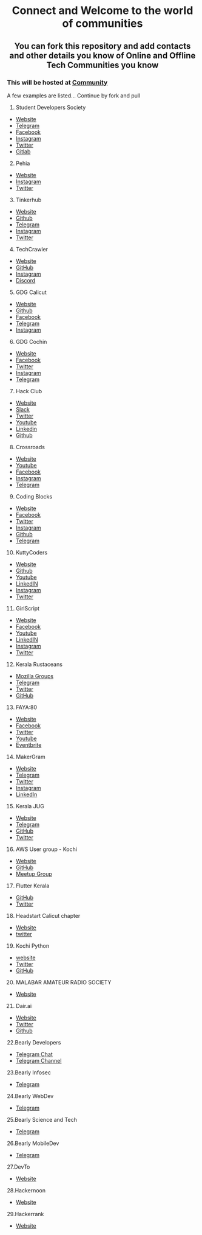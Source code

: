 # <center> Connect and Welcome to the world of communities </center>

## <center> You can fork this repository and add contacts and other details you know of Online and Offline Tech Communities you know </center>

### This will be hosted at [Community](https://community.aks.one)

A few examples are listed... Continue by fork and pull

1. Student Developers Society
- [Website](https://studevsoc.com)
- [Telegram](https://t.me/studevsoc)
- [Facebook](https://facebook.com/StuDevSoc)
- [Instagram](https://instagram.com/studevsoc)
- [Twitter](https://twitter.com/thisissds)
- [Gitlab](https://gitlab.com/studevsoc)

2. Pehia
- [Website](https://pehia.org)
- [Instagram](https://instagram.com/pehiaorg)
- [Twitter](https://twitter.com/pehiaorg)

3. Tinkerhub
- [Website](https://tinkerhub.org)
- [Github](https://github.com/tinkerhub-org)
- [Telegram](https://t.me/tinkerhub)
- [Instagram](https://instagram.com/tinkerhub)
- [Twitter](https://twitter.com/tinkerhub)

4. TechCrawler
- [Website](https://techcrawler.in)
- [GitHub](https://github.com/techcrawler-community)
- [Instagram](https://instagram.com/thetechcrawler)
- [Discord](https://discord.gg/n7TmN6t)

5. GDG Calicut
- [Website](https://gdgkozhikode.org/)
- [Github](https://github.com/GDGKozhikode)
- [Facebook](https://www.facebook.com/GDGKozhikode/)
- [Telegram](https://t.me/gdgkozhikode)
- [Instagram](https://instagram.com/gdgkozhikode)

6. GDG Cochin
- [Website](https://gdgcochin.org/)
- [Facebook](https://www.facebook.com/GDGCochin/)
- [Twitter](https://twitter.com/gdgcochin)
- [Instagram](https://www.instagram.com/gdgcochin)
- [Telegram](https://t.me/GDGCochine)

7. Hack Club
- [Website](https://hackclub.com/)
- [Slack](https://hackclub.com/slack/)
- [Twitter](https://twitter.com/hackclub)
- [Youtube](https://www.youtube.com/channel/UCQzO0jpcRkP-9eWKMpJyB0w)
- [Linkedin](https://www.linkedin.com/company/hack-club)
- [Github](https://github.com/hackclub)

8. Crossroads
- [Website](https://crossroads.world/)
- [Youtube](https://www.youtube.com/channel/UCoGHeFY7jE2OB_TJS_87MOA)
- [Facebook](https://www.facebook.com/crossroadstalks)
- [Instagram](https://www.instagram.com/crossroads.official/)
- [Telegram](https://t.me/crtalks)

9. Coding Blocks
- [Website](https://codingblocks.com/)
- [Facebook](https://www.facebook.com/codingblocksindia)
- [Twitter](https://twitter.com/codingblocksIN)
- [Instagram](https://www.instagram.com/codingblocks/)
- [Github](https://github.com/coding-blocks)
- [Telegram](https://t.me/codingblocksplu)

10. KuttyCoders
- [Website](https://kuttycoders.in/)
- [Github](https://github.com/kuttycoders)
- [Youtube](https://www.youtube.com/channel/UCWKggpntkBS53IKGXxK8nIw)
- [LinkedIN](https://www.linkedin.com/company/kuttycoders/)
- [Instagram](https://www.instagram.com/kuttycoders/)
- [Twitter](https://twitter.com/kuttycoders)

11. GirlScript
- [Website](https://www.girlscript.tech/)
- [Facebook](https://www.facebook.com/Girlscript/)
- [Youtube](https://www.youtube.com/channel/UCBOlJtDcWNh0aUkS2CfI8Aw)
- [LinkedIN](https://www.linkedin.com/company/girlscript-foundation/?originalSubdomain=in)
- [Instagram](https://www.instagram.com/girlscript/)
- [Twitter](https://twitter.com/girlscript1)

12. Kerala Rustaceans
- [Mozilla Groups](https://community.mozilla.org/groups/kerala-rustaceans)
- [Telegram](https://t.me/keralars)
- [Twitter](https://twitter/keralars)
- [GitHub](https://t.me/keralars)

13. FAYA:80
- [Website](https://www.fayaport80.com/)
- [Facebook](https://www.facebook.com/fayaport80/)
- [Twitter](https://twitter.com/FayaPort80)
- [Youtube](https://www.youtube.com/fayausa)
- [Eventbrite](https://www.eventbrite.com/o/faya-3194888760)

14. MakerGram
- [Website](https://makergram.com)
- [Telegram](https://t.me/makergram)
- [Twitter](https://twitter/Maker_Gram)
- [Instagram](https://www.instagram.com/maker_gram/)
- [LinkedIn](https://www.linkedin.com/company/makergram/)

15. Kerala JUG
- [Website](https://www.keralajug.org)
- [Telegram](https://t.me/KeralaJUG)
- [GitHub](https://github.com/keralajug)
- [Twitter](https://twitter.com/KeralaJUG)

16. AWS User group - Kochi
- [Website](https://awsugkochi.in)
- [GitHub](https://github.com/awsugkochi/awsugkochi)
- [Meetup Group](https://www.meetup.com/awsugkochi/)

17. Flutter Kerala
- [GitHub](https://github.com/FlutterKerala)
- [Twitter](https://twitter.com/flutterkerala)

18. Headstart Calicut chapter
- [Website](https://headstart.in/chapter/calicut)
- [twitter](https://twitter.com/HSCalicut)

19. Kochi Python 
- [website](https://kochi.python.org.in)
- [Twitter](https://twitter.com/KochiPython)
- [GitHub](https://github.com/KochiPython/)

20. MALABAR AMATEUR RADIO SOCIETY
- [Website](https://malabarradiosociety.in)  
  
21. Dair.ai  
- [Website](https://dair.ai/)
- [Twitter](http://twitter.com/dair_ai)
- [Github](http://github.com/dair-ai)

22.Bearly Developers
 - [Telegram Chat](https://t.me/BEARlyDev)
 - [Telegram Channel](http://t.me/BEARlyLog)
 
23.Bearly Infosec
  - [Telegram](https://t.me/BEARlySec)

24.Bearly WebDev
  - [Telegram](https://t.me/BEARlyWeb)
  
25.Bearly Science and Tech
  - [Telegram](https://t.me/BEARly_Sci_Tech)
  
26.Bearly MobileDev
  - [Telegram](https://t.me/BEARlyMobile)

27.DevTo
  - [Website](https://dev.to/)

28.Hackernoon
  - [Website](https://hackernoon.com/)

29.Hackerrank
  - [Website](https://www.hackerrank.com/)